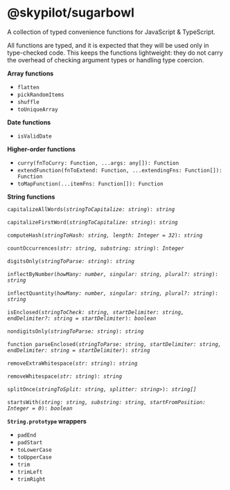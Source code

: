 # @skypilot/sugarbowl
A collection of typed convenience functions for JavaScript & TypeScript.

All functions are typed, and it is expected that they will be used only in
type-checked code. This keeps the functions lightweight: they do not
carry the overhead of checking argument types or handling type coercion.

__Array functions__

- `flatten`
- `pickRandomItems`
- `shuffle`
- `toUniqueArray`

__Date functions__

- `isValidDate`

__Higher-order functions__

- `curry(fnToCurry: Function, ...args: any[]): Function`
- `extendFunction(fnToExtend: Function, ...extendingFns: Function[]): Function`
- `toMapFunction(...itemFns: Function[]): Function`

__String functions__
<pre>
<code>capitalizeAllWords(<em>stringToCapitalize: string</em>): <em>string</em></code>

<code>capitalizeFirstWord(<em>stringToCapitalize: string</em>): <em>string</em></code>

<code>computeHash(<em>stringToHash: string, length: Integer = 32</em>): <em>string</em></code>

<code>countOccurrences(<em>str: string, substring: string</em>): <em>Integer</em></code>

<code>digitsOnly(<em>stringToParse: string</em>): <em>string</em></code>

<code>inflectByNumber(<em>howMany: number, singular: string, plural?: string</em>): <em>string</em></code>

<code>inflectQuantity(<em>howMany: number, singular: string, plural?: string</em>): <em>string</em></code>

<code>isEnclosed(<em>stringToCheck: string, startDelimiter: string, endDelimiter?: string = startDelimiter</em>): <em>boolean</em></code>

<code>nondigitsOnly(<em>stringToParse: string</em>): <em>string</em></code>

<code>function parseEnclosed(<em>stringToParse: string, startDelimiter: string, endDelimiter: string = startDelimiter</em>): <em>string</em></code>

<code>removeExtraWhitespace(<em>str: string</em>): <em>string</em></code>

<code>removeWhitespace(<em>str: string</em>): <em>string</em></code>

<code>splitOnce(<em>stringToSplit: string, splitter: string</em>>): <em>string[]</em></code>

<code>startsWith(<em>string: string, substring: string, startFromPosition: Integer = 0</em>): <em>boolean</em></code>
</pre>

__`String.prototype` wrappers__
- `padEnd`
- `padStart`
- `toLowerCase`
- `toUpperCase`
- `trim`
- `trimLeft`
- `trimRight`
